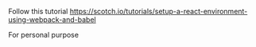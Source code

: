 Follow this tutorial https://scotch.io/tutorials/setup-a-react-environment-using-webpack-and-babel

For personal purpose